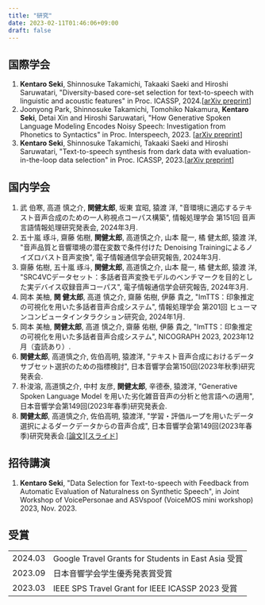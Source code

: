 ```yaml
---
title: "研究"
date: 2023-02-11T01:46:06+09:00
draft: false
---
```


## 国際学会
1. **Kentaro Seki**, Shinnosuke Takamichi, Takaaki Saeki and Hiroshi Saruwatari, "Diversity-based core-set selection for text-to-speech with linguistic and acoustic features" in Proc. ICASSP, 2024.[[arXiv preprint](https://arxiv.org/abs/2309.08127)]
1. Joonyong Park, Shinnosuke Takamichi, Tomohiko Nakamura, **Kentaro Seki**, Detai Xin and Hiroshi Saruwatari, "How Generative Spoken Language Modeling Encodes Noisy Speech: Investigation from Phonetics to Syntactics" in Proc. Interspeech, 2023. [[arXiv preprint](https://arxiv.org/abs/2306.00697)]
1. **Kentaro Seki**, Shinnosuke Takamichi, Takaaki Saeki and Hiroshi Saruwatari, "Text-to-speech synthesis from dark data with evaluation-in-the-loop data selection" in Proc. ICASSP, 2023.[[arXiv preprint](https://arxiv.org/abs/2210.14850)]

## 国内学会
1. 武 伯寒, 高道 慎之介, **関健太郎**, 坂東 宜昭, 猿渡 洋, "音環境に適応するテキスト音声合成のための一人称視点コーパス構築", 情報処理学会 第151回 音声言語情報処理研究発表会, 2024年3月.
1. 五十嵐 琢斗, 齋藤 佑樹, **関健太郎**, 高道慎之介, 山本 龍一, 橘 健太郎, 猿渡 洋, "音声品質と音響環境の潜在変数で条件付けた Denoising Trainingによるノイズロバスト音声変換", 電子情報通信学会研究報告, 2024年3月.
1. 齋藤 佑樹, 五十嵐 琢斗, **関健太郎**, 高道慎之介, 山本 龍一, 橘 健太郎, 猿渡 洋, "SRC4VCデータセット：多話者音声変換モデルのベンチマークを目的とした実デバイス収録音声コーパス", 電子情報通信学会研究報告, 2024年3月.
1. 岡本 美柚, **関 健太郎**, 高道 慎之介, 齋藤 佑樹, 伊藤 貴之, "ImTTS：印象推定の可視化を用いた多話者音声合成システム", 情報処理学会 第201回 ヒューマンコンピュータインタラクション研究会, 2024年1月.
1. 岡本 美柚, **関健太郎**, 高道 慎之介, 齋藤 佑樹, 伊藤 貴之, "ImTTS：印象推定の可視化を用いた多話者音声合成システム", NICOGRAPH 2023, 2023年12月（査読あり）.
1. **関健太郎**, 高道慎之介, 佐伯高明, 猿渡洋, "テキスト音声合成におけるデータサブセット選択のための指標検討", 日本音響学会第150回(2023年秋季)研究発表会.
1. 朴浚溶, 高道慎之介, 中村 友彦, **関健太郎**, 辛德泰, 猿渡洋, "Generative Spoken Language Model を用いた劣化雑音音声の分析と他言語への適用", 日本音響学会第149回(2023年春季)研究発表会.
1. **関健太郎**, 高道慎之介, 佐伯高明, 猿渡洋, "学習・評価ループを用いたデータ選択によるダークデータからの音声合成", 日本音響学会第149回(2023年春季)研究発表会.[[論文](https://drive.google.com/file/d/1CjhVSW1ud5yviFVaV4hwQQxzAqdOKm0B/view?usp=share_link)][[スライド](https://drive.google.com/file/d/1-pYXJ__X9y0yIdZr8eY06vL7KIFpb0LJ/view?usp=share_link)]

## 招待講演
1. **Kentaro Seki**, "Data Selection for Text-to-speech with Feedback from Automatic Evaluation of Naturalness on Synthetic Speech", in Joint Workshop of VoicePersonae and ASVspoof (VoiceMOS mini workshop) 2023, Nov. 2023.

## 受賞
|         |                                                                |
| :------ | :------------------------------------------------------------- |
| 2024.03 | Google Travel Grants for Students in East Asia 受賞            |
| 2023.09 | 日本音響学会学生優秀発表賞受賞                                 |
| 2023.03 | IEEE SPS Travel Grant for IEEE ICASSP 2023 受賞                |
